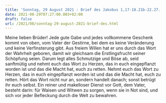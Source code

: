 ```yaml
---
title: 'Sonntag, 29 August 2021 : Brief des Jakobus 1,17-18.21b-22.27.'
date: 2021-08-29T07:27:00.003+02:00
draft: false
url: /2021/08/sonntag-29-august-2021-brief-des.html
---
```


Meine lieben Brüder! Jede gute Gabe und jedes vollkommene Geschenk kommt von oben, vom Vater der Gestirne, bei dem es keine Veränderung und keine Verfinsterung gibt. Aus freiem Willen hat er uns durch das Wort der Wahrheit geboren, damit wir gleichsam die Erstlingsfrucht seiner Schöpfung seien. Darum legt alles Schmutzige und Böse ab, seid sanftmütig und nehmt euch das Wort zu Herzen, das in euch eingepflanzt worden ist und das die Macht hat, euch zu retten. Nehmt euch das Wort zu Herzen, das in euch eingepflanzt worden ist und das die Macht hat, euch zu retten. Hört das Wort nicht nur an, sondern handelt danach; sonst betrügt ihr euch selbst. Ein reiner und makelloser Dienst vor Gott, dem Vater, besteht darin: für Waisen und Witwen zu sorgen, wenn sie in Not sind, und sich vor jeder Befleckung durch die Welt zu bewahren.